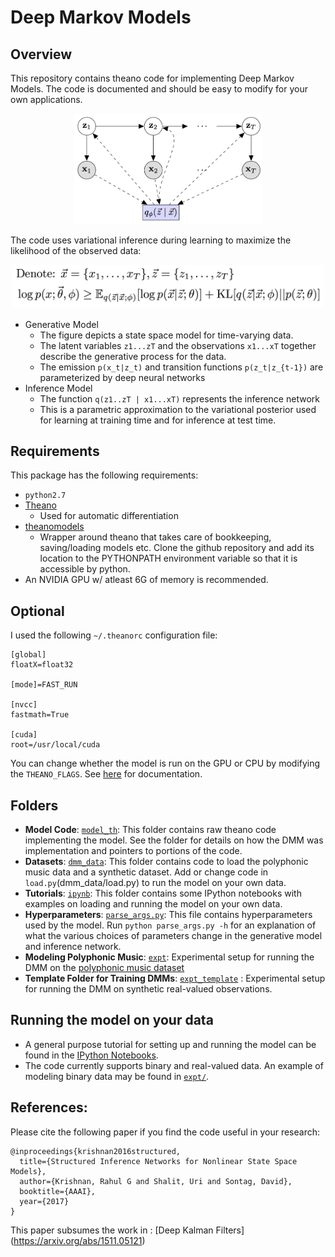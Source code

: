 # Deep Markov Models

## Overview 
This repository contains theano code for implementing Deep Markov Models. The code is documented and should be easy to modify for your own applications. 

<p align="center"><img src="model_th/images/dmm.png" alt="Deep Markov Model" width="300"></p>

The code uses variational inference during learning to maximize the likelihood of the observed data:
<p align="center"><img src="model_th/images/ELBO.png" width="500" height="70" alt="Evidence Lower Bound"></p>

* Generative Model
    * The figure depicts a state space model for time-varying data. 
    * The latent variables `z1...zT` and the observations `x1...xT` together describe the generative process for the data.
    * The emission `p(x_t|z_t)` and transition functions `p(z_t|z_{t-1})` are parameterized by deep neural networks
* Inference Model
    * The function `q(z1..zT | x1...xT)` represents the inference network
    * This is a parametric approximation to the variational posterior used for learning at training time
    and for inference at test time. 

## Requirements
This package has the following requirements:
* `python2.7`
* [Theano](https://github.com/Theano/Theano)
    * Used for automatic differentiation
* [theanomodels](https://github.com/clinicalml/theanomodels) 
    * Wrapper around theano that takes care of bookkeeping, saving/loading models etc. Clone the github repository and add its location to the PYTHONPATH environment variable so that it is accessible by python.
* An NVIDIA GPU w/ atleast 6G of memory is recommended.

## Optional
I used the following `~/.theanorc` configuration file:
```
[global]
floatX=float32

[mode]=FAST_RUN

[nvcc]
fastmath=True

[cuda]
root=/usr/local/cuda
```

You can change whether the model is run on the GPU or CPU by modifying the `THEANO_FLAGS`. See [here](http://deeplearning.net/software/theano/library/config.html) for documentation.

## Folders 
* **Model Code**: [`model_th`](model_th/): This folder contains raw theano code implementing the model. See the folder for details on how the DMM was implementation
and pointers to portions of the code. 
* **Datasets**: [`dmm_data`](dmm_data/): This folder contains code to load the polyphonic music data and a synthetic dataset. Add or change code in `load.py`(dmm_data/load.py) to run the model on your own data. 
* **Tutorials**: [`ipynb`](ipynb/): This folder contains some IPython notebooks with examples on loading and running the model on your own data.  
* **Hyperparameters**: [`parse_args.py`](parse_args.py): This file contains hyperparameters used by the model. Run `python parse_args.py -h` 
for an explanation of what the various choices of parameters change in the generative model and inference network.  
* **Modeling Polyphonic Music**: [`expt`](expt/): Experimental setup for running the DMM on the [polyphonic music dataset](http://www-etud.iro.umontreal.ca/~boulanni/icml2012) 
* **Template Folder for Training DMMs**: [`expt_template`](expt_template/) : Experimental setup for running the DMM on synthetic real-valued observations. 

## Running the model on your data
* A general purpose tutorial for setting up and running the model can be found in the [IPython Notebooks](ipynb/).
* The code currently supports binary and real-valued data. An example of modeling binary data may be found in [`expt/`](expt/). 

## References: 
Please cite the following paper if you find the code useful in your research: 
```
@inproceedings{krishnan2016structured,
  title={Structured Inference Networks for Nonlinear State Space Models},
  author={Krishnan, Rahul G and Shalit, Uri and Sontag, David},
  booktitle={AAAI},
  year={2017}
}
```
This paper subsumes the work in : [Deep Kalman Filters] (https://arxiv.org/abs/1511.05121)
